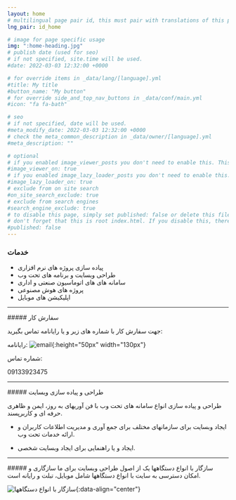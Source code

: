 ```yaml
---
layout: home
# multilingual page pair id, this must pair with translations of this page. (This name must be unique)
lng_pair: id_home

# image for page specific usage
img: ":home-heading.jpg"
# publish date (used for seo)
# if not specified, site.time will be used.
#date: 2022-03-03 12:32:00 +0000

# for override items in _data/lang/[language].yml
#title: My title
#button_name: "My button"
# for override side_and_top_nav_buttons in _data/conf/main.yml
#icon: "fa fa-bath"

# seo
# if not specified, date will be used.
#meta_modify_date: 2022-03-03 12:32:00 +0000
# check the meta_common_description in _data/owner/[language].yml
#meta_description: ""

# optional
# if you enabled image_viewer_posts you don't need to enable this. This is only if image_viewer_posts = false
#image_viewer_on: true
# if you enabled image_lazy_loader_posts you don't need to enable this. This is only if image_lazy_loader_posts = false
#image_lazy_loader_on: true
# exclude from on site search
#on_site_search_exclude: true
# exclude from search engines
#search_engine_exclude: true
# to disable this page, simply set published: false or delete this file
# don't forget that this is root index.html. If you disable this, there will be no index.html page to open
#published: false
---
```

### خدمات 

  - پیاده سازی پروژه های نرم افزاری
  - طراحی وبسایت و برنامه های تحت وب
  - سامانه های های اتوماسیون صنعتی و اداری
  - پروژه های هوش مصنوعی 
  - اپلیکیشن های موبایل


<hr />
##### سفارش کار

جهت سفارش کار با شماره های زیر و یا رایانامه تماس بگیرید:

رایانامه: ![email](:email.png){:height="50px" width="130px"}

شماره تماس:

09133923475

<hr />
##### طراحی و پیاده سازی وبسایت

طراحی و پیاده سازی انواع سامانه های تحت وب با فن آوریهای به روز، ایمن و ظاهری حرفه ای و کاربرپسند.

 - ایجاد وبسایت برای سازمانهای مختلف برای جمع آوری و مدیریت اطلاعات کاربران و ارائه خدمات تحت وب. 

 -  ایجاد و یا راهنمایی برای ایجاد وبسایت شخصی.
 
<hr />
##### سازگار با انواع دستگاهها
یک از اصول طراحی وبسایت برای ما سازگاری و امکان دسترسی به سایت با انواع دستگاهها شامل موبایل، تبلت و رایانه است. 


![سازگار با انواع دستگاهها](:responsive.jpg){:data-align="center"}






